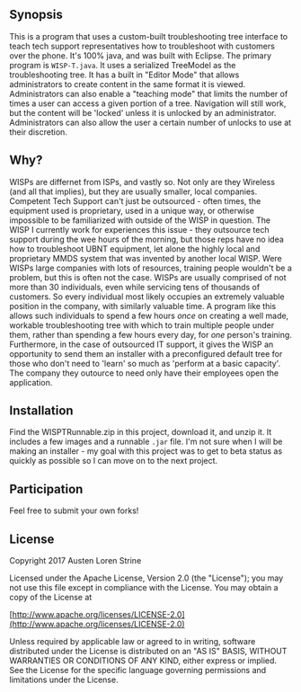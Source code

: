 ## Synopsis

This is a program that uses a custom-built troubleshooting tree interface 
to teach tech support representatives how to troubleshoot with customers 
over the phone. It's 100% java, and was built with Eclipse.
The primary program is `WISP-T.java`. It uses a serialized TreeModel as the 
troubleshooting tree. It has a built in "Editor Mode" that allows 
administrators to create content in the same format it is viewed. 
Administrators can also enable a "teaching mode" that limits the number of 
times a user can access a given portion of a tree. Navigation will still 
work, but the content will be 'locked' unless it is unlocked by an 
administrator. Administrators can also allow the user a certain number of 
unlocks to use at their discretion.

## Why?

WISPs are differnet from ISPs, and vastly so. Not only are they Wireless
(and all that implies), but they are usually smaller, local companies. 
Competent Tech Support can't just be outsourced - often times, the equipment 
used is proprietary, used in a unique way, or otherwise impossible to be 
familiarized with outside of the WISP in question. The WISP I currently work 
for experiences this issue - they outsource tech support during the wee 
hours of the morning, but those reps have no idea how to troubleshoot UBNT 
equipment, let alone the highly local and proprietary MMDS system that was 
invented by another local WISP.
Were WISPs large companies with lots of resources, training people wouldn't 
be a problem, but this is often not the case. WISPs are usually comprised of 
not more than 30 individuals, even while servicing tens of thousands of 
customers. So every individual most likely occupies an extremely valuable 
position in the company, with similarly valuable time. A program like this 
allows such individuals to spend a few hours *once* on creating a well made, 
workable troubleshooting tree with which to train multiple people under them, 
rather than spending a few hours every day, for *one* person's training. 
Furthermore, in the case of outsourced IT support, it gives the WISP an 
opportunity to send them an installer with a preconfigured default tree for 
those who don't need to 'learn' so much as 'perform at a basic capacity'. The 
company they outource to need only have their employees open the application.

## Installation

Find the WISPTRunnable.zip in this project, download it, and unzip it. It 
includes a few images and a runnable `.jar` file. I'm not sure when I will be 
making an installer - my goal with this project was to get to beta status
as quickly as possible so I can move on to the next project.

## Participation

Feel free to submit your own forks!

## License

Copyright 2017 Austen Loren Strine

Licensed under the Apache License, Version 2.0 (the "License");
you may not use this file except in compliance with the License.
You may obtain a copy of the License at

[http://www.apache.org/licenses/LICENSE-2.0](http://www.apache.org/licenses/LICENSE-2.0)

Unless required by applicable law or agreed to in writing, software
distributed under the License is distributed on an "AS IS" BASIS,
WITHOUT WARRANTIES OR CONDITIONS OF ANY KIND, either express or implied.
See the License for the specific language governing permissions and
limitations under the License.
